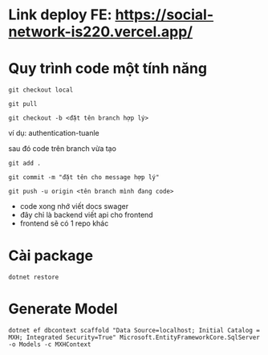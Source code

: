 # Link deploy FE: https://social-network-is220.vercel.app/

# Quy trình code một tính năng
`git checkout local`

`git pull`

`git checkout -b <đặt tên branch hợp lý>`

ví dụ: authentication-tuanle

sau đó code trên branch vừa tạo

`git add .`

`git commit -m "đặt tên cho message hợp lý"`

`git push -u origin <tên branch mình đang code>`

- code xong nhớ viết docs swager
- đây chỉ là backend viết api cho frontend
- frontend sẽ có 1 repo khác


# Cài package 

`dotnet restore`

# Generate Model

`dotnet ef dbcontext scaffold "Data Source=localhost; Initial Catalog = MXH; Integrated Security=True" Microsoft.EntityFrameworkCore.SqlServer -o Models -c MXHContext`



